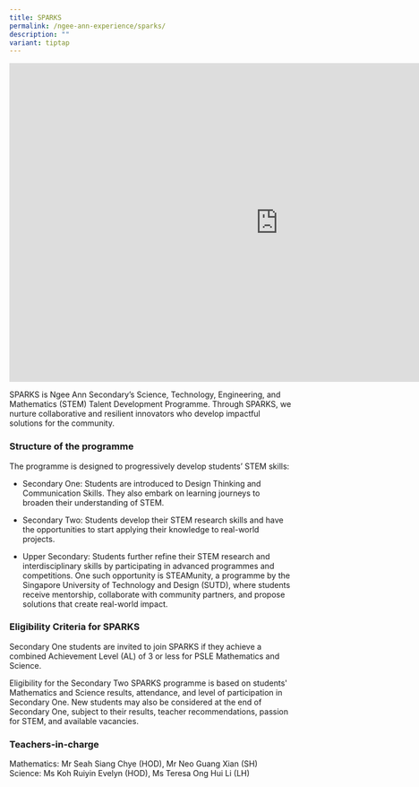 ```yaml
---
title: SPARKS
permalink: /ngee-ann-experience/sparks/
description: ""
variant: tiptap
---
```

<div class="iframe-wrapper">
<iframe height="569" width="960" allowfullscreen="true" frameborder="0" src="https://docs.google.com/presentation/d/19EUb41_v7W6zLe9ls9vLc36lZTtDysn8328oQ1C7Y1Q/embed?start=true&amp;loop=true&amp;delayms=3000"></iframe>
</div>
<p></p>
<p>SPARKS is Ngee Ann Secondary’s Science, Technology, Engineering, and Mathematics
(STEM) Talent Development Programme. Through SPARKS, we nurture collaborative
and resilient innovators who develop impactful solutions for the community.</p>
<h3>Structure of the programme</h3>
<p>The programme is designed to progressively develop students’ STEM skills:</p>
<ul data-tight="true" class="tight">
<li>
<p>Secondary One: Students are introduced to Design Thinking and Communication
Skills. They also embark on learning journeys to broaden their understanding
of STEM.</p>
</li>
<li>
<p>Secondary Two: Students develop their STEM research skills and have the
opportunities to start applying their knowledge to real-world projects.</p>
</li>
<li>
<p>Upper Secondary: Students further refine their STEM research and interdisciplinary
skills by participating in advanced programmes and competitions. One such
opportunity is STEAMunity, a programme by the Singapore University of Technology
and Design (SUTD), where students receive mentorship, collaborate with
community partners, and propose solutions that create real-world impact.</p>
</li>
</ul>
<h3>Eligibility Criteria for SPARKS</h3>
<p>Secondary One students are invited to join SPARKS if they achieve a combined
Achievement Level (AL) of 3 or less for PSLE Mathematics and Science.</p>
<p>Eligibility for the Secondary Two SPARKS programme is based on students'
Mathematics and Science results, attendance, and level of participation
in Secondary One. New students may also be considered at the end of Secondary
One, subject to their results, teacher recommendations, passion for STEM,
and available vacancies.</p>
<h3>Teachers-in-charge</h3>
<p>Mathematics: Mr Seah Siang Chye (HOD), Mr Neo Guang Xian (SH)
<br>Science: Ms Koh Ruiyin Evelyn (HOD), Ms Teresa Ong Hui Li (LH)</p>